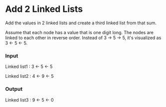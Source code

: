 # Add 2 Linked Lists

Add the values in 2 linked lists and create a third linked list from 
that sum.

Assume that each node has a value that is one digit long.  The nodes are 
linked to each other in reverse order.  Instead of 3 -> 5 -> 5, it's 
visualized as 3 <- 5 <- 5.

### Input
Linked list1 : 3 <- 5 <- 5

Linked list2 : 4 <- 9 <- 5

### Output
Linked list3 : 9 <- 5 <- 0

